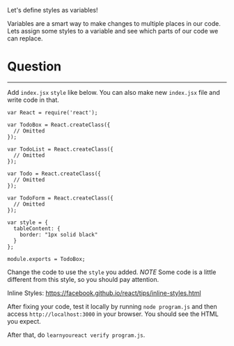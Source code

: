 Let's define styles as variables!

Variables are a smart way to make changes to multiple places in our code.
Lets assign some styles to a variable and see which parts of our code we can replace.

# Question
---

Add `index.jsx` `style` like below.
You can also make new `index.jsx` file and write code in that.


```
var React = require('react');

var TodoBox = React.createClass({
  // Omitted
});

var TodoList = React.createClass({
  // Omitted
});

var Todo = React.createClass({
  // Omitted
});

var TodoForm = React.createClass({
  // Omitted
});

var style = {
  tableContent: {
    border: "1px solid black"
  }
};

module.exports = TodoBox;
```

Change the code to use the `style` you added.
*NOTE* Some code is a little different from this style, so you should pay attention.

Inline Styles: https://facebook.github.io/react/tips/inline-styles.html

After fixing your code, test it locally by running `node program.js` and then access `http://localhost:3000` in your browser. You should see the HTML you expect.

After that, do `learnyoureact verify program.js`.
